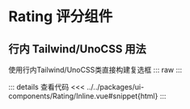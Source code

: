# Rating 评分组件

<script setup>
// import CssRating from 'ui-components/css-class/Rating/CssClass.vue'
import InlineRating from 'ui-components/Rating/Inline.vue'
</script>

## 行内 Tailwind/UnoCSS 用法
使用行内Tailwind/UnoCSS类直接构建复选框
::: raw
<InlineRating />
:::

::: details 查看代码
<<< ../../packages/ui-components/Rating/Inline.vue#snippet{html}
:::
<!-- ## CSS 类用法
使用预定义的CSS类来构建复选框
::: raw
<CssRating />
:::

::: code-group
<<< ../../packages/ui-components/css-class/Rating/CssClass.vue#snippet{html}[html]
<<< ../../packages/ui-components/css-class/Rating/index.css[scss]
::: -->
